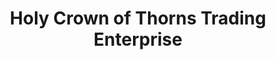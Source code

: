 ---
title: "Holy Crown of Thorns Trading Enterprise"
url: /accra/holy-crown-of-thorns-trading-enterprise/
shop: Kiosk
---